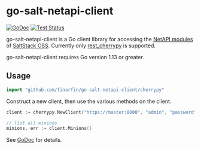# go-salt-netapi-client
[![GoDoc](https://godoc.org/github.com/finarfin/go-salt-netapi-client/cherrypy?status.svg)](https://godoc.org/github.com/finarfin/go-salt-netapi-client/cherrypy)
[![Test Status](https://github.com/finarfin/go-salt-netapi-client/workflows/Go/badge.svg)](https://github.com/finarfin/go-salt-netapi-client/actions?query=workflow%3AGo)

go-salt-netapi-client is a Go client library for accessing the [NetAPI modules](https://docs.saltstack.com/en/latest/ref/netapi/all/index.html) of [SaltStack OSS](https://github.com/saltstack/salt). Currently only [rest_cherrypy](https://docs.saltstack.com/en/latest/ref/netapi/all/salt.netapi.rest_cherrypy.html) is supported.

go-salt-netapi-client requires Go version 1.13 or greater.

## Usage ##

```go
import "github.com/finarfin/go-salt-netapi-client/cherrypy"
```

Construct a new client, then use the various methods on the client.

```go
client := cherrypy.NewClient("https://master:8000", "admin", "password", "pam")

// list all minions
minions, err := client.Minions()
```

See [GoDoc](https://godoc.org/github.com/finarfin/go-salt-netapi-client/cherrypy) for details.
